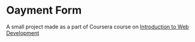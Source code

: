 # Oayment Form
A small project made as a part of Coursera course on [Introduction to Web Development](https://www.coursera.org/learn/web-development)
